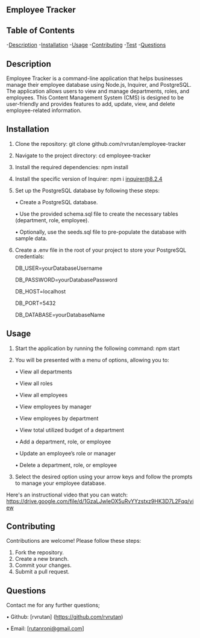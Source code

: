 ## Employee Tracker

## Table of Contents

-[Description](#description) -[Installation](#installation) -[Usage](#usage) -[Contributing](#contributing) -[Test](#test) -[Questions](#questions)

## Description

Employee Tracker is a command-line application that helps businesses manage their employee database using Node.js, Inquirer, and PostgreSQL. The application allows users to view and manage departments, roles, and employees. This Content Management System (CMS) is designed to be user-friendly and provides features to add, update, view, and delete employee-related information.

## Installation

1. Clone the repository: git clone github.com/rvrutan/employee-tracker
2. Navigate to the project directory: cd employee-tracker
3. Install the required dependencies: npm install
4. Install the specific version of Inquirer: npm i inquirer@8.2.4
5. Set up the PostgreSQL database by following these steps:

   • Create a PostgreSQL database.

   • Use the provided schema.sql file to create the necessary tables (department, role, employee).

   • Optionally, use the seeds.sql file to pre-populate the database with sample data.
   

6. Create a .env file in the root of your project to store your PostgreSQL credentials:
   
   DB_USER=yourDatabaseUsername
   
   DB_PASSWORD=yourDatabasePassword
   
   DB_HOST=localhost
   
   DB_PORT=5432
   
   DB_DATABASE=yourDatabaseName

## Usage

1. Start the application by running the following command: npm start
2. You will be presented with a menu of options, allowing you to:
 
   • View all departments
 
   • View all roles
 
   • View all employees
 
   • View employees by manager
 
   • View employees by department
 
   • View total utilized budget of a department
 
   • Add a department, role, or employee
 
   • Update an employee’s role or manager
 
   • Delete a department, role, or employee
3. Select the desired option using your arrow keys and follow the prompts to manage your employee database.

Here's an instructional video that you can watch: https://drive.google.com/file/d/1GzaLJwIeOX5uRvYYzstxz9HK3D7L2Fqq/view

## Contributing

Contributions are welcome! Please follow these steps:

1. Fork the repository.
2. Create a new branch.
3. Commit your changes.
4. Submit a pull request.

## Questions

Contact me for any further questions;

• Github: [rvrutan] (https://github.com/rvrutan)

• Email: [rutanroni@gmail.com]
